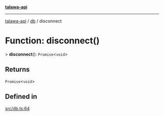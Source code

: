 [**talawa-api**](../../README.md)

***

[talawa-api](../../modules.md) / [db](../README.md) / disconnect

# Function: disconnect()

\> **disconnect**(): `Promise`\<`void`\>

## Returns

`Promise`\<`void`\>

## Defined in

[src/db.ts:64](https://github.com/PalisadoesFoundation/talawa-api/blob/6bd0fecc1032af2aa70d925c85724d9fec2350f9/src/db.ts#L64)
